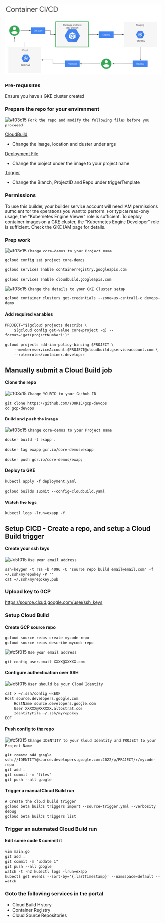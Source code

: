 ![new](new.png)

### Pre-requisites
Ensure you have a GKE cluster created
###


### Prepare the repo for your environment

 ![#f03c15](https://via.placeholder.com/15/f03c15/f03c15.png) `Fork the repo and modify the following files before you proceeed`

[CloudBuild](cloudbuild.yaml)
- Change the Image, location and cluster under args

[Deployment File](deployment.yaml)
- Change the project under the image to your project name

[Trigger](trigger.yaml)
- Change the Branch, ProjectID and Repo under triggerTemplate




### Permissions
To use this builder, your builder service account will need IAM permissions sufficient for the operations you want to perform. For typical read-only usage, the "Kubernetes Engine Viewer" role is sufficient. To deploy container images on a GKE cluster, the "Kubernetes Engine Developer" role is sufficient. Check the GKE IAM page for details.


### Prep work

 ![#f03c15](https://via.placeholder.com/15/f03c15/f03c15.png) `Change core-demos to your Project name`
```
gcloud config set project core-demos
```
```
gcloud services enable containerregistry.googleapis.com

gcloud services enable cloudbuild.googleapis.com

```


 ![#f03c15](https://via.placeholder.com/15/f03c15/f03c15.png) `Change the details to your GKE Cluster setup`

```
gcloud container clusters get-credentials --zone=us-central1-c devops-demo
```
#### Add required variables
```
PROJECT="$(gcloud projects describe \
    $(gcloud config get-value core/project -q) --format='get(projectNumber)')"

gcloud projects add-iam-policy-binding $PROJECT \
    --member=serviceAccount:$PROJECT@cloudbuild.gserviceaccount.com \
    --role=roles/container.developer
```

## Manually submit a Cloud Build job

#### Clone the repo
 ![#f03c15](https://via.placeholder.com/15/f03c15/f03c15.png) `Change YOURID to your Github ID`
```
git clone https://github.com/YOURID/gcp-devops
cd gcp-devops
```

#### Build and push the image
 ![#f03c15](https://via.placeholder.com/15/f03c15/f03c15.png) `Change core-demos to your Project name`
```
docker build -t exapp .

docker tag exapp gcr.io/core-demos/exapp

docker push gcr.io/core-demos/exapp
```
#### Deploy to GKE
```
kubectl apply -f deployment.yaml

gcloud builds submit --config=cloudbuild.yaml
```
#### Watch the logs
```
kubectl logs -lrun=exapp -f
```

## Setup CICD - Create a repo, and setup a Cloud Build trigger

#### Create your ssh keys
![#c5f015](https://via.placeholder.com/15/c5f015/c5f015.png) `Use your email address`
```
ssh-keygen -t rsa -b 4096 -C "source repo build email@email.com" -f ~/.ssh/myrepokey -P ''
cat ~/.ssh/myrepokey.pub
```
### Upload key to GCP

https://source.cloud.google.com/user/ssh_keys

### Setup Cloud Build


#### Create GCP source repo
```
gcloud source repos create mycode-repo
gcloud source repos describe mycode-repo
```
![#c5f015](https://via.placeholder.com/15/c5f015/c5f015.png) `Use your email address`
```
git config user.email XXXX@XXXXX.com
```
#### Configure authentication over SSH

![#c5f015](https://via.placeholder.com/15/c5f015/c5f015.png) `User should be your Cloud Identity`
```
cat > ~/.ssh/config <<EOF
Host source.developers.google.com
    HostName source.developers.google.com
    User XXXXX@XXXXXX.altostrat.com
    IdentityFile ~/.ssh/myrepokey
EOF
```

#### Push config  to the repo
![#c5f015](https://via.placeholder.com/15/c5f015/c5f015.png) `Change IDENTITY to your Cloud Identity and PROJECT to your Project Name`
```
git remote add google ssh://IDENTITY@source.developers.google.com:2022/p/PROJECT/r/mycode-repo
git add .
git commit -m "files"
git push --all google
```

#### Trigger a manual Cloud Build run
```
# Create the cloud build trigger
gcloud beta builds triggers import --source=trigger.yaml --verbosity debug
gcloud beta builds triggers list
```

### Trigger an automated Cloud Build run


#### Edit some code & commit it
```
vim main.go
git add .
git commit -m "update 1"
git push --all google
watch -t -n2 kubectl logs -lrun=exapp
kubectl get events --sort-by='{.lastTimestamp}' --namespace=default --watch
```

### Goto the following services in the portal
 * Cloud Build History
 * Container Registry
 * Cloud Source Repositories
